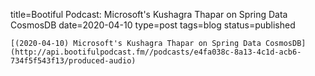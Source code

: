 
title=Bootiful Podcast: Microsoft's Kushagra Thapar on Spring Data CosmosDB
date=2020-04-10
type=post
tags=blog
status=published
~~~~~~
[(2020-04-10) Microsoft's Kushagra Thapar on Spring Data CosmosDB](http://api.bootifulpodcast.fm//podcasts/e4fa038c-8a13-4c1d-acb6-734f5f543f13/produced-audio) 
            